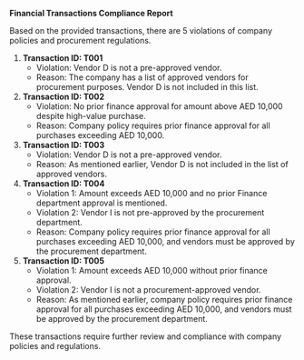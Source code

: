 **Financial Transactions Compliance Report**

Based on the provided transactions, there are 5 violations of company policies and procurement regulations.

1. **Transaction ID: T001**
	* Violation: Vendor D is not a pre-approved vendor.
	* Reason: The company has a list of approved vendors for procurement purposes. Vendor D is not included in this list.
2. **Transaction ID: T002**
	* Violation: No prior finance approval for amount above AED 10,000 despite high-value purchase.
	* Reason: Company policy requires prior finance approval for all purchases exceeding AED 10,000.
3. **Transaction ID: T003**
	* Violation: Vendor D is not a pre-approved vendor.
	* Reason: As mentioned earlier, Vendor D is not included in the list of approved vendors.
4. **Transaction ID: T004**
	* Violation 1: Amount exceeds AED 10,000 and no prior Finance department approval is mentioned.
	* Violation 2: Vendor I is not pre-approved by the procurement department.
	* Reason: Company policy requires prior finance approval for all purchases exceeding AED 10,000, and vendors must be approved by the procurement department.
5. **Transaction ID: T005**
	* Violation 1: Amount exceeds AED 10,000 without prior finance approval.
	* Violation 2: Vendor I is not a procurement-approved vendor.
	* Reason: As mentioned earlier, company policy requires prior finance approval for all purchases exceeding AED 10,000, and vendors must be approved by the procurement department.

These transactions require further review and compliance with company policies and regulations.